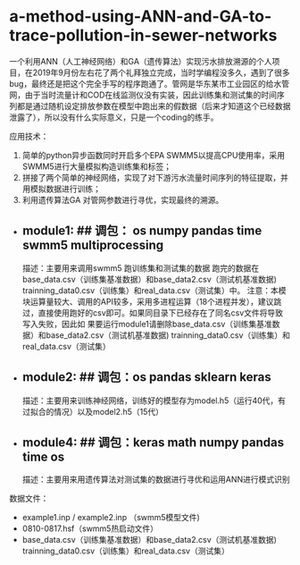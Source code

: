 # a-method-using-ANN-and-GA-to-trace-pollution-in-sewer-networks
一个利用ANN（人工神经网络）和GA（遗传算法）实现污水排放溯源的个人项目，在2019年9月份左右花了两个礼拜独立完成，当时学编程没多久，遇到了很多bug，最终还是把这个完全手写的程序跑通了。管网是华东某市工业园区的给水管网，由于当时流量计和COD在线监测仪没有实装，因此训练集和测试集的时间序列都是通过随机设定排放参数在模型中跑出来的假数据（后来才知道这个已经数据泄露了），所以没有什么实际意义，只是一个coding的练手。
 
 应用技术：
 1. 简单的python异步函数同时开启多个EPA SWMM5以提高CPU使用率，采用SWMM5进行大量模拟构造训练集和标签；
 2. 拼接了两个简单的神经网络，实现了对下游污水流量时间序列的特征提取，并用模拟数据进行训练；
 3. 利用遗传算法GA 对管网参数进行寻优，实现最终的溯源。
 
 * ## module1: ## 调包： os  numpy  pandas  time   swmm5   multiprocessing
	描述：主要用来调用swmm5 跑训练集和测试集的数据 跑完的数据在base_data.csv（训练集基准数据）和base_data2.csv（测试机基准数据)  trainning_data0.csv（训练集）和real_data.csv（测试集）中。
	注意：本模块运算量较大、调用的API较多，采用多进程运算（18个进程并发），建议跳过，直接使用跑好的csv即可。如果同目录下已经存在了同名csv文件将导致写入失败，因此如
	果要运行module1请删除base_data.csv（训练集基准数据）和base_data2.csv（测试机基准数据)  trainning_data0.csv（训练集）和real_data.csv（测试集）

 * ## module2: ## 调包：os  pandas  sklearn  keras
	描述：主要用来训练神经网络，训练好的模型存为model.h5（运行40代，有过拟合的情况）以及model2.h5（15代）

 * ## module4: ## 调包：keras  math  numpy  pandas  time  os
	描述：主要用来用遗传算法对测试集的数据进行寻优和运用ANN进行模式识别

数据文件：
* example1.inp / example2.inp  （swmm5模型文件)
* 0810-0817.hsf（swmm5热启动文件）
* base_data.csv（训练集基准数据）和base_data2.csv（测试机基准数据)  trainning_data0.csv（训练集）和real_data.csv（测试集）
